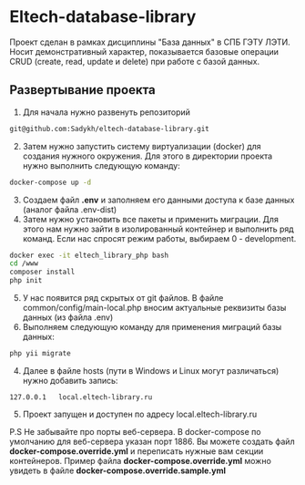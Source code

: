 Eltech-database-library
=

Проект сделан в рамках дисциплины "База данных" в СПБ ГЭТУ ЛЭТИ. Носит демонстративный характер, показывается базовые операции CRUD (create, read, update и delete) при работе с базой данных.

Развертывание проекта
--
1. Для начала нужно развенуть репозиторий
```bash
git@github.com:Sadykh/eltech-database-library.git
``` 
2. Затем нужно запустить систему виртуализации (docker) для создания нужного окружения. Для этого в директории проекта нужно выполнить следующую команду:
```bash
docker-compose up -d
```
3. Создаем файл **.env** и заполняем его данными доступа к базе данных (аналог файла .env-dist)
4. Затем нужно установить все пакеты и применить миграции. Для этого нам нужно зайти в изолированный контейнер и выполнить ряд команд. Если нас спросят режим работы, выбираем 0 - development.
```bash
docker exec -it eltech_library_php bash
cd /www
composer install
php init
```
5. У нас появится ряд скрытых от git файлов. В файле common/config/main-local.php вносим актуальные реквизиты базы данных (из файла .env)
6. Выполняем следующую команду для применения миграций базы данных:
```bash
php yii migrate
```
4. Далее в файле hosts (пути в Windows и Linux могут различаться) нужно добавить запись:
```
127.0.0.1	local.eltech-library.ru
```
5. Проект запущен и доступен по адресу local.eltech-library.ru

P.S Не забывайте про порты веб-сервера. В docker-compose по умолчанию для веб-сервера указан порт 1886. Вы можете создать файл **docker-compose.override.yml** и переписать нужные вам секции контейнеров. Пример файла **docker-compose.override.yml** можно увидеть в файле **docker-compose.override.sample.yml**